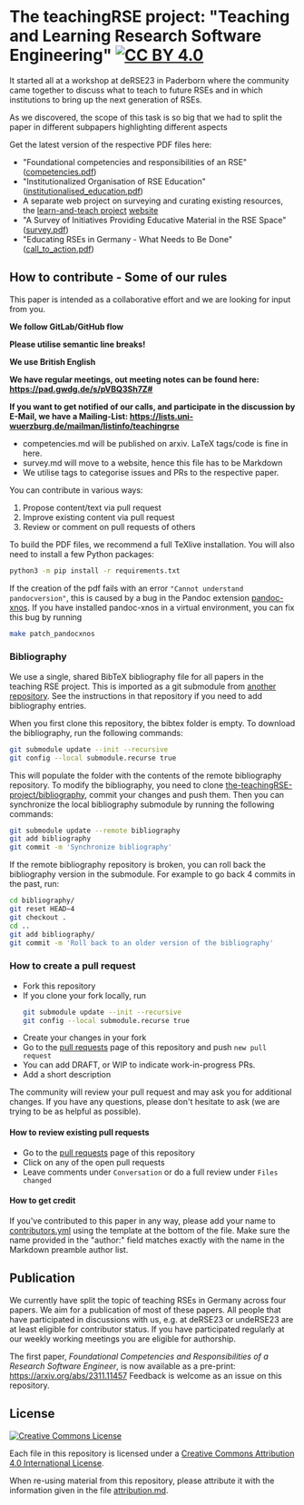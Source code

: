 # The teachingRSE project: "Teaching and Learning Research Software Engineering" [![CC BY 4.0](https://img.shields.io/badge/License-CC%20BY%204.0-lightgrey.svg)](http://creativecommons.org/licenses/by/4.0/)

It started all at a workshop at deRSE23 in Paderborn where the community came together to discuss what to teach to future RSEs
and in which institutions to bring up the next generation of RSEs.

As we discovered, the scope of this task is so big that 
we had to split the paper in different subpapers highlighting different aspects

Get the latest version of the respective PDF files here:

* "Foundational competencies and responsibilities of an RSE" ([competencies.pdf](https://github.com/CaptainSifff/paper_teaching-learning-RSE/blob/build/competencies.pdf))
* "Institutionalized Organisation of RSE Education" ([institutionalised_education.pdf](https://github.com/CaptainSifff/paper_teaching-learning-RSE/blob/build/institutionalised_education.pdf))
* A separate web project on surveying and curating existing resources, the [learn-and-teach project](https://github.com/DE-RSE/learn-and-teach)  [website](https://de-rse.org/learn-and-teach/)
* "A Survey of Initiatives Providing Educative Material in the RSE Space" ([survey.pdf](https://github.com/CaptainSifff/paper_teaching-learning-RSE/blob/build/survey.pdf))
* "Educating RSEs in Germany - What Needs to Be Done" ([call_to_action.pdf](https://github.com/CaptainSifff/paper_teaching-learning-RSE/blob/build/call_to_action.pdf))

## How to contribute - Some of our rules

This paper is intended as a collaborative effort and we are looking for input from you.

**We follow GitLab/GitHub flow**

**Please utilise semantic line breaks!**

**We use British English**

**We have regular meetings, out meeting notes can be found here: https://pad.gwdg.de/s/pVBQ3Sh7Z#**

**If you want to get notified of our calls, and participate in the discussion by E-Mail, we have a Mailing-List: https://lists.uni-wuerzburg.de/mailman/listinfo/teachingrse**

- competencies.md will be published on arxiv. LaTeX tags/code is fine in here.
- survey.md will move to a website, hence this file has to be Markdown
- We utilise tags to categorise issues and PRs to the respective paper.

You can contribute in various ways:

1. Propose content/text via pull request
1. Improve existing content via pull request
1. Review or comment on pull requests of others

To build the PDF files, we recommend a full TeXlive installation.
You will also need to install a few Python packages:

```sh
python3 -m pip install -r requirements.txt

```
If the creation of the pdf fails with an error `"Cannot understand pandocversion"`, this is caused by a bug in the Pandoc extension [pandoc-xnos](https://github.com/tomduck/pandoc-xnos). If you have installed pandoc-xnos in a virtual environment, you can fix this bug by running

``` sh
make patch_pandocxnos
```

### Bibliography

We use a single, shared BibTeX bibliography file for all papers in the teaching RSE project.
This is imported as a git submodule from [another repository](https://github.com/the-teachingRSE-project/bibliography).
See the instructions in that repository if you need to add bibliography entries.

When you first clone this repository, the bibtex folder is empty.
To download the bibliography, run the following commands:

```sh
git submodule update --init --recursive
git config --local submodule.recurse true
```

This will populate the folder with the contents of the remote bibliography repository.
To modify the bibliography, you need to clone
[the-teachingRSE-project/bibliography](https://github.com/the-teachingRSE-project/bibliography),
commit your changes and push them. Then you can synchronize the
local bibliography submodule by running the following commands:

```sh
git submodule update --remote bibliography
git add bibliography
git commit -m 'Synchronize bibliography'
```

If the remote bibliography repository is broken, you can roll back the bibliography version
in the submodule. For example to go back 4 commits in the past, run:

```sh
cd bibliography/
git reset HEAD~4
git checkout .
cd ..
git add bibliography/
git commit -m 'Roll back to an older version of the bibliography'
```

### How to create a pull request

- Fork this repository
- If you clone your fork locally, run
  ```sh
  git submodule update --init --recursive
  git config --local submodule.recurse true
  ```
- Create your changes in your fork
- Go to the [pull requests](https://github.com/CaptainSifff/paper_teaching-learning-RSE/pulls) page of this repository and push `new pull request`
- You can add DRAFT, or WIP to indicate work-in-progress PRs.
- Add a short description

The community will review your pull request and may ask you for additional changes.
If you have any questions, please don't hesitate to ask (we are trying to be as
helpful as possible).

#### How to review existing pull requests

- Go to the [pull requests](https://github.com/CaptainSifff/paper_teaching-learning-RSE/pulls) page of this repository
- Click on any of the open pull requests
- Leave comments under `Conversation` or do a full review under `Files changed`

#### How to get credit

If you've contributed to this paper in any way, please add your name to
[contributors.yml](contributors.yml) using the template at the bottom
of the file. Make sure the name provided in the "author:" field matches
exactly with the name in the Markdown preamble author list.

## Publication
We currently have split the topic of teaching RSEs in Germany across four papers.
We aim for a publication of most of these papers.
All people that have participated in discussions with us,
e.g. at deRSE23 or undeRSE23 are at least eligible for contributor status.
If you have participated regularly at our weekly working meetings you are eligible for
authorship.

The first paper,
_Foundational Competencies and Responsibilities of a Research Software Engineer_,
is now available as a pre-print: https://arxiv.org/abs/2311.11457
Feedback is welcome as an issue on this repository.

## License

[![Creative Commons License](https://i.creativecommons.org/l/by/4.0/88x31.png)](http://creativecommons.org/licenses/by/4.0/)

Each file in this repository is licensed under a [Creative Commons Attribution 4.0 International License](http://creativecommons.org/licenses/by/4.0/).

When re-using material from this repository, please attribute it with the information given in the file [attribution.md](attribution.md).
